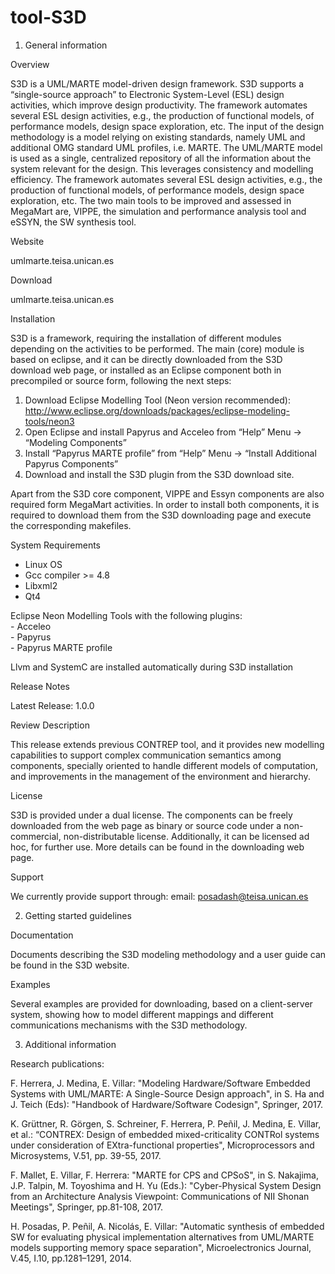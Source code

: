 # tool-S3D

1. General information

Overview

S3D is a UML/MARTE model-driven design framework. S3D supports a “single-source approach” to Electronic System-Level (ESL) design activities, which improve design productivity. The framework automates several ESL design activities, e.g., the production of functional models, of performance models, design space exploration, etc. The input of the design methodology is a model relying on existing standards, namely UML and additional OMG standard UML profiles, i.e. MARTE. The UML/MARTE model is used as a single, centralized repository of all the information about the system relevant for the design. This leverages consistency and modelling efficiency. The framework automates several ESL design activities, e.g., the production of functional models, of performance models, design space exploration, etc.
The two main tools to be improved and assessed in MegaMart are, VIPPE, the simulation and performance analysis tool and eSSYN, the SW synthesis tool.

Website

  umlmarte.teisa.unican.es

Download

  umlmarte.teisa.unican.es
 
Installation

S3D is a framework, requiring the installation of different modules depending on the activities to be performed. The main (core) module is based on eclipse, and it can be directly downloaded from the S3D download web page, or installed as an Eclipse component both in precompiled or source form, following the next steps:
 
1. 	Download Eclipse Modelling Tool (Neon version recommended): http://www.eclipse.org/downloads/packages/eclipse-modeling-tools/neon3
2. 	Open Eclipse and install Papyrus and Acceleo from “Help” Menu -> “Modeling Components”
3. 	Install “Papyrus MARTE profile” from “Help” Menu -> “Install Additional Papyrus Components”
4. 	Download and install the S3D plugin from the S3D download site.
 
Apart from the S3D core component, VIPPE and Essyn components are also required form MegaMart activities. In order to install both components, it is required to download them from the S3D downloading page and execute the corresponding makefiles.
 
System Requirements

  - Linux OS<br>
  - Gcc compiler >= 4.8<br>
  - Libxml2<br>
  - Qt4<br>
  
  Eclipse Neon Modelling Tools with the following plugins:<br>
    - Acceleo<br>
    - Papyrus<br>
    - Papyrus MARTE profile<br>
     
  Llvm and SystemC are installed automatically during S3D installation<br>
 
Release Notes

  Latest Release: 1.0.0
 
Review Description

This release extends previous CONTREP tool, and it provides new modelling capabilities to support complex communication semantics among components, specially oriented to handle different models of computation, and improvements in the management of the environment and hierarchy.
 
License

S3D is provided under a dual license. The components can be freely downloaded from the web page as binary or source code under a non-commercial, non-distributable license. Additionally, it can be licensed ad hoc, for further use. More details can be found in the downloading web page.
 
Support

We currently provide support through:
email: posadash@teisa.unican.es

2. Getting started guidelines

Documentation

Documents describing the S3D modeling methodology and a user guide can be found in the S3D website.
        	
Examples

Several examples are provided for downloading, based on a client-server system, showing how to model different mappings and different communications mechanisms with the S3D methodology.
 
3. Additional information

Research publications:

F. Herrera, J. Medina, E. Villar: "Modeling Hardware/Software Embedded Systems with UML/MARTE: A Single-Source Design approach", in S. Ha and J. Teich (Eds): "Handbook of Hardware/Software Codesign", Springer, 2017.

K. Grüttner, R. Görgen, S. Schreiner, F. Herrera, P. Peñil, J. Medina, E. Villar, et al.: “CONTREX: Design of embedded mixed-criticality CONTRol systems under consideration of EXtra-functional properties", Microprocessors and Microsystems, V.51, pp. 39-55, 2017.

F. Mallet, E. Villar, F. Herrera: "MARTE for CPS and CPSoS", in S. Nakajima, J.P. Talpin, M. Toyoshima and H. Yu (Eds.): "Cyber-Physical System Design from an Architecture Analysis Viewpoint: Communications of NII Shonan Meetings", Springer, pp.81-108, 2017.

H. Posadas, P. Peñil, A. Nicolás, E. Villar: "Automatic synthesis of embedded SW for evaluating physical implementation alternatives from UML/MARTE models supporting memory space separation", Microelectronics Journal, V.45, I.10, pp.1281–1291, 2014.

